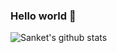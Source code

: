 ### Hello world 👋

![Sanket's github stats](https://github-readme-stats.vercel.app/api?username=SanketRP&show_icons=true&hide_border=true&theme=dracula)
